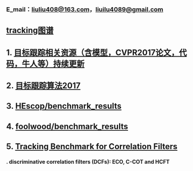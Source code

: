  ### E_mail：liuliu408@163.com，liuilu4089@gmail.com   
 
 ## [tracking图谱](https://coggle.it/)   
 ## 1. [目标跟踪相关资源（含模型，CVPR2017论文，代码，牛人等）持续更新](https://zhuanlan.zhihu.com/p/27292838)  
 ## 2. [目标跟踪算法2017](https://blog.csdn.net/huixingshao/article/details/78244838) 
 ## 3. [HEscop/benchmark_results](https://github.com/HEscop/benchmark_results)
 ## 4. [foolwood/benchmark_results](https://github.com/foolwood/benchmark_results)
 ## 5. [Tracking Benchmark for Correlation Filters](https://github.com/HEscop/TBCF)
 
 #### . discriminative correlation filters (DCFs): ECO, C-COT and HCFT
 
 
